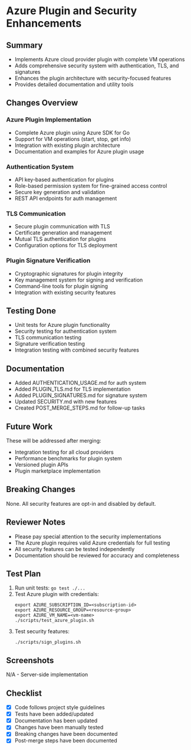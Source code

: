 # Azure Plugin and Security Enhancements

## Summary
- Implements Azure cloud provider plugin with complete VM operations
- Adds comprehensive security system with authentication, TLS, and signatures
- Enhances the plugin architecture with security-focused features
- Provides detailed documentation and utility tools

## Changes Overview

### Azure Plugin Implementation
- Complete Azure plugin using Azure SDK for Go
- Support for VM operations (start, stop, get info)
- Integration with existing plugin architecture
- Documentation and examples for Azure plugin usage

### Authentication System
- API key-based authentication for plugins
- Role-based permission system for fine-grained access control
- Secure key generation and validation
- REST API endpoints for auth management

### TLS Communication
- Secure plugin communication with TLS
- Certificate generation and management
- Mutual TLS authentication for plugins
- Configuration options for TLS deployment

### Plugin Signature Verification
- Cryptographic signatures for plugin integrity
- Key management system for signing and verification
- Command-line tools for plugin signing
- Integration with existing security features

## Testing Done
- Unit tests for Azure plugin functionality
- Security testing for authentication system
- TLS communication testing
- Signature verification testing
- Integration testing with combined security features

## Documentation
- Added AUTHENTICATION_USAGE.md for auth system
- Added PLUGIN_TLS.md for TLS implementation
- Added PLUGIN_SIGNATURES.md for signature system
- Updated SECURITY.md with new features
- Created POST_MERGE_STEPS.md for follow-up tasks

## Future Work
These will be addressed after merging:
- Integration testing for all cloud providers
- Performance benchmarks for plugin system
- Versioned plugin APIs
- Plugin marketplace implementation

## Breaking Changes
None. All security features are opt-in and disabled by default.

## Reviewer Notes
- Please pay special attention to the security implementations
- The Azure plugin requires valid Azure credentials for full testing
- All security features can be tested independently
- Documentation should be reviewed for accuracy and completeness

## Test Plan
1. Run unit tests: `go test ./...`
2. Test Azure plugin with credentials:
   ```
   export AZURE_SUBSCRIPTION_ID=<subscription-id>
   export AZURE_RESOURCE_GROUP=<resource-group>
   export AZURE_VM_NAME=<vm-name>
   ./scripts/test_azure_plugin.sh
   ```
3. Test security features:
   ```
   ./scripts/sign_plugins.sh
   ```

## Screenshots
N/A - Server-side implementation

## Checklist
- [x] Code follows project style guidelines
- [x] Tests have been added/updated
- [x] Documentation has been updated
- [x] Changes have been manually tested
- [x] Breaking changes have been documented
- [x] Post-merge steps have been documented